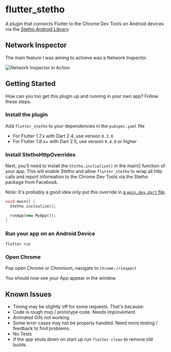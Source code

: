 # flutter_stetho

A plugin that connects Flutter to the Chrome Dev Tools on Android devices via the [Stetho Android Library](http://facebook.github.io/stetho/).

## Network Inspector

The main feature I was aiming to achieve was a Network Inspector. 

<img src="https://github.com/brianegan/flutter_stetho/raw/master/assets/network_inspector.gif" alt="Network Inspector in Action">

## Getting Started

How can you too get this plugin up and running in your own app? Follow these steps.

### Install the plugin  

Add `flutter_stetho` to your dependencies in the `pubspec.yaml` file

  - For Flutter 1.7.x with Dart 2.4, use version `0.3.0`
  - For Flutter 1.8.x+ with Dart 2.5, use version `0.4.0` or higher

### Install StethoHttpOverrides

Next, you'll need to install the `Stetho.initialize()` in the main() function of your app. This will enable Stetho and allow `flutter_stetho` to wrap all http calls and report information to the Chrome Dev Tools via the Stetho package from Facebook.

Note: It's probably a good idea only put this override in [a `main_dev.dart` file](https://flutter.rocks/2018/03/02/separating-build-environments-part-one/). 

```dart
void main() {
  Stetho.initialize();

  runApp(new MyApp());
}
```

### Run your app on an Android Device

`flutter run`

### Open Chrome

Pop open Chrome or Chromium, navigate to `chrome://inspect`

You should now see your App appear in the window.

## Known Issues

  * Timing may be slightly off for some requests. That's because:
  * Code is rough mvp / prototype code. Needs improvement.
  * Animated Gifs not working
  * Some error cases may not be properly handled. Need more testing / feedback to find problems.
  * No Tests
  * If the app shuts down on start up run `flutter clean` to remove old builds.
